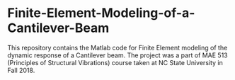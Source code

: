# Finite-Element-Modeling-of-a-Cantilever-Beam

This repository contains the Matlab code for Finite Element modeling of the dynamic response of a Cantilever beam. 
The project was a part of MAE 513 (Principles of Structural Vibrations) course taken at NC State University in Fall 2018. 
